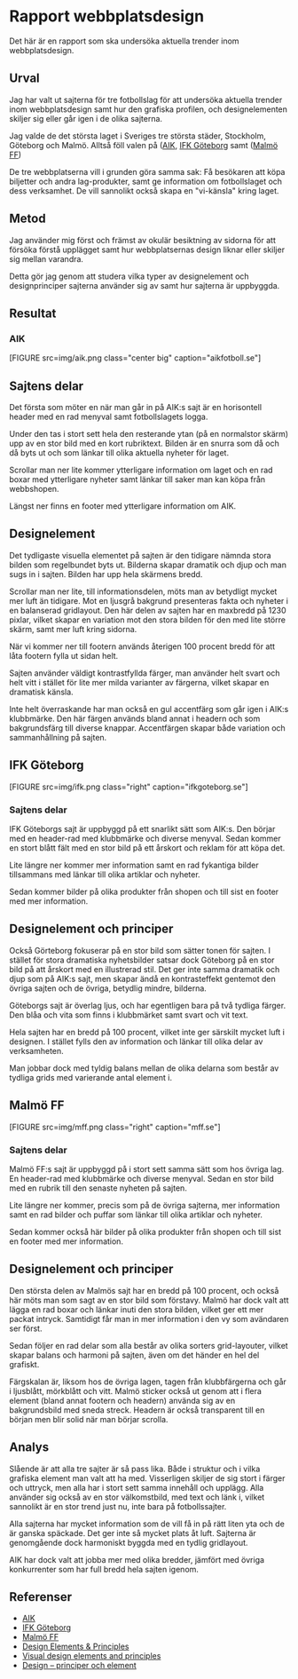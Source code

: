 ---
---
Rapport webbplatsdesign
=========================

Det här är en rapport som ska undersöka aktuella trender inom webbplatsdesign.

Urval
-----------------------

Jag har valt ut sajterna för tre fotbollslag för att undersöka aktuella trender inom webbplatsdesign samt hur den grafiska profilen, och designelementen skiljer sig eller går igen i de olika sajterna.

Jag valde de det största laget i Sveriges tre största städer, Stockholm, Göteborg och Malmö. Alltså föll valen på ([AIK](https://www.aikfotboll.se), [IFK Göteborg](https://www.ifkgoteborg.se) samt ([Malmö FF](https://www.mff.se))

De tre webbplatserna vill i grunden göra samma sak: Få besökaren att köpa biljetter och andra lag-produkter, samt ge information om fotbollslaget och dess verksamhet. De vill sannolikt också skapa en "vi-känsla" kring laget.

Metod
-----------------------

Jag använder mig först och främst av okulär besiktning av sidorna för att försöka förstå upplägget samt hur webbplatsernas design liknar eller skiljer sig mellan varandra.

Detta gör jag genom att studera vilka typer av designelement och designprinciper sajterna använder sig av samt hur sajterna är uppbyggda.

Resultat
-----------------------

### AIK

[FIGURE src=img/aik.png class="center big" caption="aikfotboll.se"]

## Sajtens delar

Det första som möter en när man går in på AIK:s sajt är en horisontell header med en rad menyval samt fotbollslagets logga.

Under den tas i stort sett hela den resterande ytan (på en normalstor skärm) upp av en stor bild med en kort rubriktext. Bilden är en snurra som då och då byts ut och som länkar till olika aktuella nyheter för laget.

Scrollar man ner lite kommer ytterligare information om laget och en rad boxar med ytterligare nyheter samt länkar till saker man kan köpa från webbshopen.

Längst ner finns en footer med ytterligare information om AIK.

## Designelement

Det tydligaste visuella elementet på sajten är den tidigare nämnda stora bilden som regelbundet byts ut. Bilderna skapar dramatik och djup och man sugs in i sajten. Bilden har upp hela skärmens bredd.

Scrollar man ner lite, till informationsdelen, möts man av betydligt mycket mer luft än tidigare. Mot en ljusgrå bakgrund presenteras fakta och nyheter i en balanserad gridlayout. Den här delen av sajten har en maxbredd på 1230 pixlar, vilket skapar en variation mot den stora bilden för den med lite större skärm, samt mer luft kring sidorna.

När vi kommer ner till footern används återigen 100 procent bredd för att låta footern fylla ut sidan helt.

Sajten använder väldigt kontrastfyllda färger, man använder helt svart och helt vitt i stället för lite mer milda varianter av färgerna, vilket skapar en dramatisk känsla.

Inte helt överraskande har man också en gul accentfärg som går igen i AIK:s klubbmärke.  Den här färgen används bland annat i headern och som bakgrundsfärg till diverse knappar. Accentfärgen skapar både variation och sammanhållning på sajten.


## IFK Göteborg

[FIGURE src=img/ifk.png class="right" caption="ifkgoteborg.se"]

### Sajtens delar

IFK Göteborgs sajt är uppbyggd på ett snarlikt sätt som AIK:s. Den börjar med en header-rad med klubbmärke och diverse menyval. Sedan kommer en stort blått fält med en stor bild på ett årskort och reklam för att köpa det.

Lite längre ner kommer mer information samt en rad fykantiga bilder tillsammans med länkar till olika artiklar och nyheter.

Sedan kommer bilder på olika produkter från shopen och till sist en footer med mer information.

## Designelement och principer

Också Görteborg fokuserar på en stor bild som sätter tonen för sajten. I stället för stora dramatiska nyhetsbilder satsar dock Göteborg på en stor bild på att årskort med en illustrerad stil. Det ger inte samma dramatik och djup som på AIK:s sajt, men skapar ändå en kontrasteffekt gentemot den övriga sajten och de övriga, betydlig mindre, bilderna.

Göteborgs sajt är överlag ljus, och har egentligen bara på två tydliga färger. Den blåa och vita som finns i klubbmärket samt svart och vit text.

Hela sajten har en bredd på 100 procent, vilket inte ger särskilt mycket luft i designen. I stället fylls den av information och länkar till olika delar av verksamheten.

Man jobbar dock med tyldig balans mellan de olika delarna som består av tydliga grids med varierande antal element i.

## Malmö FF

[FIGURE src=img/mff.png class="right" caption="mff.se"]

### Sajtens delar

Malmö FF:s sajt är uppbyggd på i stort sett samma sätt som hos övriga lag. En header-rad med klubbmärke och diverse menyval. Sedan en stor bild med en rubrik till den senaste nyheten på sajten.

Lite längre ner kommer, precis som på de övriga sajterna, mer information samt en rad bilder och puffar som länkar till olika artiklar och nyheter.

Sedan kommer också här bilder på olika produkter från shopen och till sist en footer med mer information.

## Designelement och principer

Den största delen av Malmös sajt har en bredd på 100 procent, och också här möts man som sagt av en stor bild som förstavy. Malmö har dock valt att lägga en rad boxar och länkar inuti den stora bilden, vilket ger ett mer packat intryck. Samtidigt får man in mer information i den vy som avändaren ser först.

Sedan följer en rad delar som alla består av olika sorters grid-layouter, vilket skapar balans och harmoni på sajten, även om det händer en hel del grafiskt.

Färgskalan är, liksom hos de övriga lagen, tagen från klubbfärgerna och går i ljusblått, mörkblått och vitt. Malmö sticker också ut genom att i flera element (bland annat footern och headern) använda sig av en bakgrundsbild med sneda streck. Headern är också transparent till en början men blir solid när man börjar scrolla.

Analys
-----------------------

Slående är att alla tre sajter är så pass lika. Både i struktur och i vilka grafiska element man valt att ha med. Visserligen skiljer de sig stort i färger och uttryck, men alla har i stort sett samma innehåll och upplägg. Alla använder sig också av en stor välkomstbild, med text och länk i, vilket sannolikt är en stor trend just nu, inte bara på fotbollssajter.

Alla sajterna har mycket information som de vill få in på rätt liten yta och de är ganska späckade. Det ger inte så mycket plats åt luft. Sajterna är genomgående dock harmoniskt byggda med en tydlig gridlayout.

AIK har dock valt att jobba mer med olika bredder, jämfört med övriga konkurrenter som har full bredd hela sajten igenom.

Referenser
-----------------------

* [AIK](www.aikfotboll.se)
* [IFK Göteborg](www.ifkgoteborg.se)
* [Malmö FF](www.mff.se)
* [Design Elements & Principles](https://www.canva.com/learn/design-elements-principles/)
* [Visual design elements and principles](https://en.wikipedia.org/wiki/Visual_design_elements_and_principles)
* [Design – principer och element](https://www.youtube.com/playlist?list=PLKtP9l5q3ce-oz7aoBkk-oEn4xzGbtqxU)
